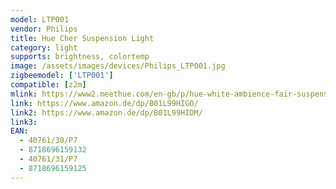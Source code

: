 ```yaml
---
model: LTP001
vendor: Philips
title: Hue Cher Suspension Light
category: light
supports: brightness, colortemp
image: /assets/images/devices/Philips_LTP001.jpg
zigbeemodel: ['LTP001']
compatible: [z2m]
mlink: https://www2.meethue.com/en-gb/p/hue-white-ambience-fair-suspension-light/4033930P7
link: https://www.amazon.de/dp/B01L99HIGO/
link2: https://www.amazon.de/dp/B01L99HIDM/
link3: 
EAN: 
  - 40761/30/P7
  - 8718696159132
  - 40761/31/P7
  - 8718696159125
---
```

